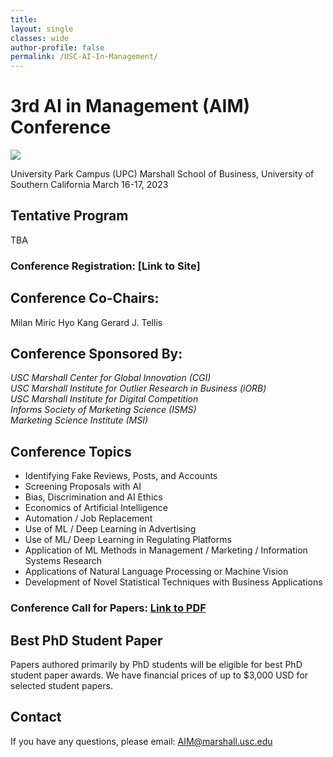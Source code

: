 ```yaml
---
title: 
layout: single
classes: wide
author-profile: false
permalink: /USC-AI-In-Management/
---
```


# 3rd AI in Management (AIM) Conference

<img src="https://upload.wikimedia.org/wikipedia/commons/thumb/f/ff/USC_Marshall_logo.png/800px-USC_Marshall_logo.png">

University Park Campus (UPC)
Marshall School of Business, University of Southern California
March 16-17, 2023

## Tentative Program
TBA

### Conference Registration: [Link to Site]

## Conference Co-Chairs:
Milan Miric
Hyo Kang
Gerard J. Tellis  

## Conference Sponsored By:
_USC Marshall Center for Global Innovation (CGI)_  
_USC Marshall Institute for Outlier Research in Business (iORB)_  
_USC Marshall Institute for Digital Competition_  
_Informs Society of Marketing Science (ISMS)_  
_Marketing Science Institute (MSI)_

## Conference Topics
-   Identifying Fake Reviews, Posts, and Accounts
-   Screening Proposals with AI
-   Bias, Discrimination and AI Ethics
-   Economics of Artificial Intelligence
-   Automation / Job Replacement
-   Use of ML / Deep Learning in Advertising
-   Use of ML/ Deep Learning in Regulating Platforms
-   Application of ML Methods in Management / Marketing / Information Systems Research
-   Applications of Natural Language Processing or Machine Vision
-   Development of Novel Statistical Techniques with Business Applications

### Conference Call for Papers: [Link to PDF](https://hyokang.com/assets/pdf/AIM-2023-CFP.pdf)


## Best PhD Student Paper
Papers authored primarily by PhD students will be eligible for best PhD student paper awards. We have financial prices of up to $3,000 USD for selected student papers.

## Contact
If you have any questions, please email: [AIM@marshall.usc.edu](mailto:AIM@marshall.usc.edu)

